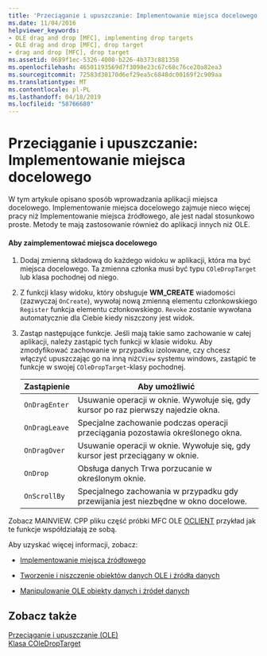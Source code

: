 ```yaml
---
title: 'Przeciąganie i upuszczanie: Implementowanie miejsca docelowego'
ms.date: 11/04/2016
helpviewer_keywords:
- OLE drag and drop [MFC], implementing drop targets
- OLE drag and drop [MFC], drop target
- drag and drop [MFC], drop target
ms.assetid: 0689f1ec-5326-4008-b226-4b373c881358
ms.openlocfilehash: 46501193569d7f3098e23c67c68c76ce20a82ea3
ms.sourcegitcommit: 72583d30170d6ef29ea5c6848dc00169f2c909aa
ms.translationtype: MT
ms.contentlocale: pl-PL
ms.lasthandoff: 04/18/2019
ms.locfileid: "58766680"
---
```

# <a name="drag-and-drop-implementing-a-drop-target"></a>Przeciąganie i upuszczanie: Implementowanie miejsca docelowego

W tym artykule opisano sposób wprowadzania aplikacji miejsca docelowego. Implementowanie miejsca docelowego zajmuje nieco więcej pracy niż Implementowanie miejsca źródłowego, ale jest nadal stosunkowo proste. Metody te mają zastosowanie również do aplikacji innych niż OLE.

#### <a name="to-implement-a-drop-target"></a>Aby zaimplementować miejsca docelowego

1. Dodaj zmienną składową do każdego widoku w aplikacji, która ma być miejsca docelowego. Ta zmienna członka musi być typu `COleDropTarget` lub klasa pochodnej od niego.

1. Z funkcji klasy widoku, który obsługuje **WM_CREATE** wiadomości (zazwyczaj `OnCreate`), wywołaj nową zmienną elementu członkowskiego `Register` funkcja elementu członkowskiego. `Revoke` zostanie wywołana automatycznie dla Ciebie kiedy niszczony jest widok.

1. Zastąp następujące funkcje. Jeśli mają takie samo zachowanie w całej aplikacji, należy zastąpić tych funkcji w klasie widoku. Aby zmodyfikować zachowanie w przypadku izolowane, czy chcesz włączyć upuszczając go na inną niż`CView` systemu windows, zastąpić te funkcje w swojej `COleDropTarget`-klasy pochodnej.

    |Zastąpienie|Aby umożliwić|
    |--------------|--------------|
    |`OnDragEnter`|Usuwanie operacji w oknie. Wywołuje się, gdy kursor po raz pierwszy najedzie okna.|
    |`OnDragLeave`|Specjalne zachowanie podczas operacji przeciągania pozostawia określonego okna.|
    |`OnDragOver`|Usuwanie operacji w oknie. Wywołuje się, gdy kursor jest przeciągany w oknie.|
    |`OnDrop`|Obsługa danych Trwa porzucanie w określonym oknie.|
    |`OnScrollBy`|Specjalnego zachowania w przypadku gdy przewijania jest niezbędne w okno docelowe.|

Zobacz MAINVIEW. CPP pliku część próbki MFC OLE [OCLIENT](../overview/visual-cpp-samples.md) przykład jak te funkcje współdziałają ze sobą.

Aby uzyskać więcej informacji, zobacz:

- [Implementowanie miejsca źródłowego](../mfc/drag-and-drop-implementing-a-drop-source.md)

- [Tworzenie i niszczenie obiektów danych OLE i źródła danych](../mfc/data-objects-and-data-sources-creation-and-destruction.md)

- [Manipulowanie OLE obiekty danych i źródeł danych](../mfc/data-objects-and-data-sources-manipulation.md)

## <a name="see-also"></a>Zobacz także

[Przeciąganie i upuszczanie (OLE)](../mfc/drag-and-drop-ole.md)<br/>
[Klasa COleDropTarget](../mfc/reference/coledroptarget-class.md)
